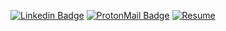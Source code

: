 [![Linkedin Badge](https://img.shields.io/badge/-Linkedin-0077B5?style=for-the-badge&logo=linkedin&logoColor=white&link=https://www.linkedin.com/in/dgroque/)](https://www.linkedin.com/in/dgroque/)
[![ProtonMail Badge](https://img.shields.io/badge/ProtonMail-6A5ACD?style=for-the-badge&logo=protonmail&logoColor=white)](mailto:roque.dev@proton.me)
[![Resume](https://img.shields.io/badge/-Curriculum-0A0A0A?style=for-the-badge&logo=visual-studio-code&logoColor=white)](https://drive.google.com/file/d/1Ljgxc12-uTfBg_Ybk9cRou9Y0Bze9jHt/view?usp=drivesdk)
